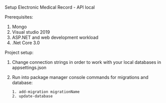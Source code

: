 Setup Electronic Medical Record - API local

Prerequisites:

1) Mongo
2) Visual studio 2019
3) ASP.NET and web development workload
4) .Net Core 3.0

Project setup:

1) Change connection strings in order to work with your local databases in appsettings.json
2) Run into package manager console commands for migrations and database:
       
       1. add-migration migrationName
       2. update-database



